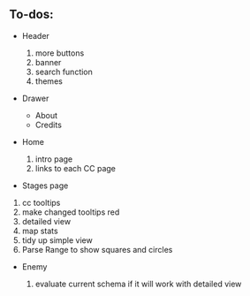 ## To-dos:

- Header

  1. more buttons
  2. banner
  3. search function
  4. themes

- Drawer

  - About
  - Credits

- Home

  1. intro page
  2. links to each CC page

- Stages page

1.  cc tooltips
2.  make changed tooltips red
3.  detailed view
4.  map stats
5.  tidy up simple view
6.  Parse Range to show squares and circles

- Enemy

  1. evaluate current schema if it will work with detailed view

